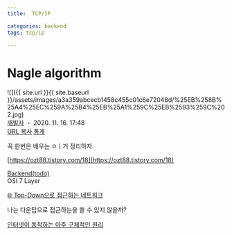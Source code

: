 ```yaml
---
title:  TCP/IP

categories: backend 
tags: tcp/ip
 
---
```


  
  
# Nagle algorithm <TODO>  
  
![]({{ site.url }}{{ site.baseurl }}/assets/images/a3a359abcecb1458c455c01c6e72048d/%25EB%258B%25A4%25EC%259A%25B4%25EB%25A1%259C%25EB%2593%259C%202.jpg)  
  [깨발자](https://blog.naver.com/develup4)  ・ 2020. 11. 16. 17:48  
 [URL 복사](https://blog.naver.com/PostList.naver?from=postList&blogId=develup4&categoryNo=6&currentPage=5#)   [ 통계](https://blog.naver.com/PostList.naver?from=postList&blogId=develup4&categoryNo=6&currentPage=5#)    
  
꼭 한번은 배우는 ㅇㅣ거 정리하자.  
   
 [https://ozt88.tistory.com/18](https://ozt88.tistory.com/18)   
  
  
  
  
 [Backend(todo)](https://blog.naver.com/PostList.naver?blogId=develup4&categoryNo=6&from=postList&parentCategoryNo=6)   
OSI 7 Layer <TODO>  
  
  
  
[🌐 Top-Down으로 접근하는 네트워크](https://parksb.github.io/article/23.html)  
  
  
나는 다운탑으로 접근하는을 쓸 수 있지 않을까?  
  
  
  
[인터넷이 동작하는 아주 구체적인 원리](https://parksb.github.io/article/36.html)  
